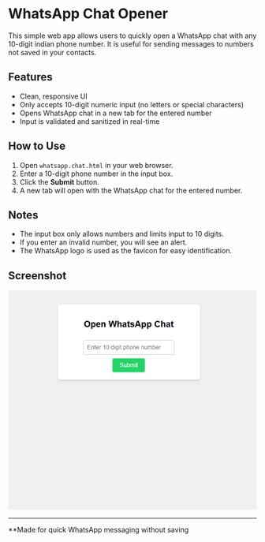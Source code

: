 # WhatsApp Chat Opener

This simple web app allows users to quickly open a WhatsApp chat with any 10-digit indian phone number.
It is useful for sending messages to numbers not saved in your contacts.

## Features

- Clean, responsive UI
- Only accepts 10-digit numeric input (no letters or special characters)
- Opens WhatsApp chat in a new tab for the entered number
- Input is validated and sanitized in real-time

## How to Use

1. Open `whatsapp.chat.html` in your web browser.
2. Enter a 10-digit phone number in the input box.
3. Click the **Submit** button.
4. A new tab will open with the WhatsApp chat for the entered number.

## Notes

- The input box only allows numbers and limits input to 10 digits.
- If you enter an invalid number, you will see an alert.
- The WhatsApp logo is used as the favicon for easy identification.

## Screenshot

![Screenshot](./screenshot.png)

---

**Made for quick WhatsApp messaging without saving